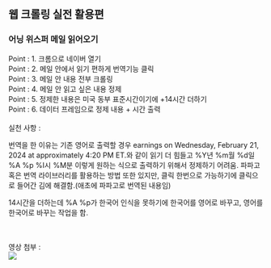 <h2>웹 크롤링 실전 활용편</h2>
<h3>어닝 위스퍼 메일 읽어오기</h3>
<div>Point : 1. 크롬으로 네이버 열기</div>
<div>Point : 2. 메일 안에서 읽기 편하게 번역기능 클릭</div>
<div>Point : 3. 메일 안 내용 전부 크롤링</div>
<div>Point : 4. 메일 안 읽고 싶은 내용 정제</div>
<div>Point : 5. 정제한 내용은 미국 동부 표준시간이기에 +14시간 더하기</div>
<div>Point : 6. 데이터 프레임으로 정제 내용 + 시간 출력</div>
<br>
<div>실천 사항 : </div>
<p> 번역을 한 이유는 기존 영어로 출력할 경우 earnings on Wednesday, February 21, 2024 at approximately 4:20 PM ET.와 같이 읽기 더 힘들고 %Y년 %m월 %d일 %A %p %I시 %M분 이렇게 원하는 식으로 출력하기 위해서 정제하기 어려움. 
  파파고 혹은 번역 라이브러리를 활용하는 방법 또한 있지만, 클릭 한번으로 가능하기에 클릭으로 들어간 김에 해결함.(애초에 파파고로 번역된 내용임)</p>
<p>14시간을 더하는데 %A %p가 한국어 인식을 못하기에 한국어를 영어로 바꾸고, 영어를 한국어로 바꾸는 작업을 함.</p>
<br>
<br>
<div>영상 첨부 : </div>
<img src="https://github.com/moonseongjin/Time_translate/assets/124224738/540eb975-6a3c-4543-86d3-b0e93712a340">


